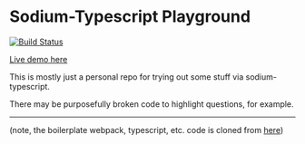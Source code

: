 # Sodium-Typescript Playground

[![Build Status](https://travis-ci.org/dakom/sodium-typescript-playground.svg?branch=master)](https://travis-ci.org/dakom/sodium-typescript-playground)

[Live demo here](https://dakom.github.io/sodium-typescript-playground)

This is mostly just a personal repo for trying out some stuff via sodium-typescript. 

There may be purposefully broken code to highlight questions, for example.

----

(note, the boilerplate webpack, typescript, etc. code is cloned from [here](https://github.com/dakom/html5-boilerplate/tree/barebones))